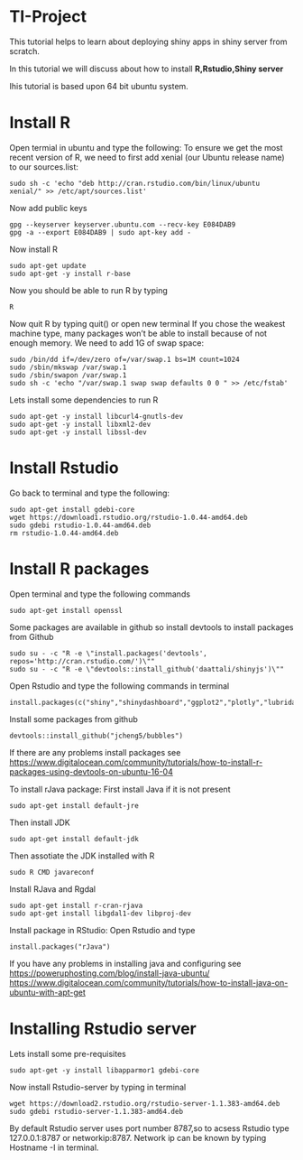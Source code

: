 # TI-Project

This tutorial helps to learn about deploying shiny apps in shiny server from scratch.

In this tutorial we will discuss about how to install **R,Rstudio,Shiny server**

Ihis tutorial is based upon 64 bit ubuntu system. 

# Install R
Open termial in ubuntu and type the following:
To ensure we get the most recent version of R, we need to first add xenial (our Ubuntu release name) to our sources.list:
```
sudo sh -c 'echo "deb http://cran.rstudio.com/bin/linux/ubuntu xenial/" >> /etc/apt/sources.list'
```
Now add public keys
```
gpg --keyserver keyserver.ubuntu.com --recv-key E084DAB9
gpg -a --export E084DAB9 | sudo apt-key add -
```
Now install R
```
sudo apt-get update
sudo apt-get -y install r-base
```
Now you should be able to run R by typing
```
R
```
Now quit R by typing quit() or open new terminal
If you chose the weakest machine type, many packages won’t be able to install because of not enough memory. We need to add 1G of swap space:
```
sudo /bin/dd if=/dev/zero of=/var/swap.1 bs=1M count=1024
sudo /sbin/mkswap /var/swap.1
sudo /sbin/swapon /var/swap.1
sudo sh -c 'echo "/var/swap.1 swap swap defaults 0 0 " >> /etc/fstab'
```
Lets install some dependencies to run R
```
sudo apt-get -y install libcurl4-gnutls-dev
sudo apt-get -y install libxml2-dev
sudo apt-get -y install libssl-dev
```
# Install Rstudio
Go back to terminal and type the following:
```
sudo apt-get install gdebi-core
wget https://download1.rstudio.org/rstudio-1.0.44-amd64.deb
sudo gdebi rstudio-1.0.44-amd64.deb
rm rstudio-1.0.44-amd64.deb
```
# Install R packages
Open terminal and type the following commands
```
sudo apt-get install openssl
```
Some packages are available in github so install devtools to install packages from Github
```
sudo su - -c "R -e \"install.packages('devtools', repos='http://cran.rstudio.com/')\""
sudo su - -c "R -e \"devtools::install_github('daattali/shinyjs')\""
```

Open Rstudio and type the following commands in terminal
```
install.packages(c("shiny","shinydashboard","ggplot2","plotly","lubridate","shinythemes","reshape","dplyr","tidyr","xts","pool","dplyr","shinyjs","xlsx","readxl","DT","pool","bubbles","shinySignals","plyr"))
```
Install some packages from github
```
devtools::install_github("jcheng5/bubbles")
```
If there are any problems install packages see https://www.digitalocean.com/community/tutorials/how-to-install-r-packages-using-devtools-on-ubuntu-16-04

To install rJava package:
First install Java if it is not present
```
sudo apt-get install default-jre
```
Then install JDK
```
sudo apt-get install default-jdk
```
Then assotiate the JDK installed with R
```
sudo R CMD javareconf
```
Install RJava and Rgdal
```
sudo apt-get install r-cran-rjava
sudo apt-get install libgdal1-dev libproj-dev
```
Install package in RStudio: Open Rstudio and type
```
install.packages("rJava")
```
If you have any problems in installing java and configuring see
https://poweruphosting.com/blog/install-java-ubuntu/
https://www.digitalocean.com/community/tutorials/how-to-install-java-on-ubuntu-with-apt-get

# Installing Rstudio server
Lets install some pre-requisites
```
sudo apt-get -y install libapparmor1 gdebi-core
```
Now install Rstudio-server by typing in terminal
```
wget https://download2.rstudio.org/rstudio-server-1.1.383-amd64.deb
sudo gdebi rstudio-server-1.1.383-amd64.deb
```
By default Rstudio server uses port number 8787,so to acsess Rstudio type 127.0.0.1:8787 or networkip:8787.
Network ip can be known by typing Hostname -I in terminal.
